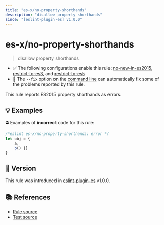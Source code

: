 ```yaml
---
title: "es-x/no-property-shorthands"
description: "disallow property shorthands"
since: "[eslint-plugin-es] v1.0.0"
---
```


# es-x/no-property-shorthands
> disallow property shorthands

- ✅ The following configurations enable this rule: [no-new-in-es2015], [restrict-to-es3], and [restrict-to-es5]
- 🔧 The `--fix` option on the [command line](https://eslint.org/docs/user-guide/command-line-interface#fixing-problems) can automatically fix some of the problems reported by this rule.

This rule reports ES2015 property shorthands as errors.

## 💡 Examples

⛔ Examples of **incorrect** code for this rule:

<eslint-playground fix type="bad">

```js
/*eslint es-x/no-property-shorthands: error */
let obj = {
    a,
    b() {}
}
```

</eslint-playground>

## 🚀 Version

This rule was introduced in [eslint-plugin-es] v1.0.0.

[eslint-plugin-es]: https://github.com/mysticatea/eslint-plugin-es

## 📚 References

- [Rule source](https://github.com/eslint-community/eslint-plugin-es-x/blob/master/lib/rules/no-property-shorthands.js)
- [Test source](https://github.com/eslint-community/eslint-plugin-es-x/blob/master/tests/lib/rules/no-property-shorthands.js)

[no-new-in-es2015]: ../configs/index.md#no-new-in-es2015
[restrict-to-es3]: ../configs/index.md#restrict-to-es3
[restrict-to-es5]: ../configs/index.md#restrict-to-es5
